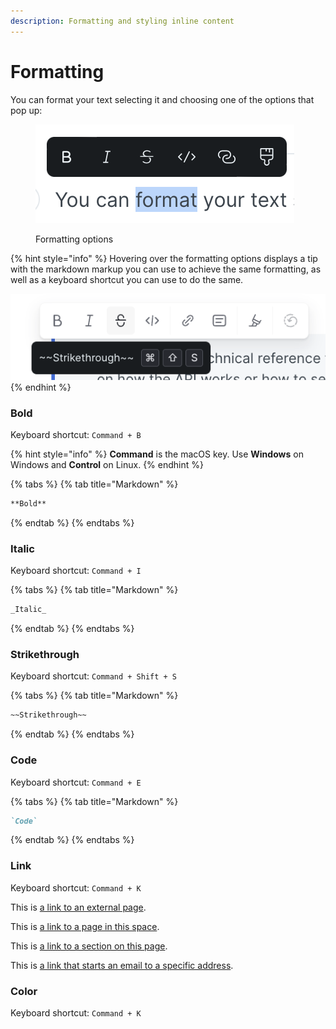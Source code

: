 ```yaml
---
description: Formatting and styling inline content
---
```


# Formatting

You can format your text selecting it and choosing one of the options that pop up:

<div data-full-width="true">

<figure><img src="../../.gitbook/assets/formatting-options.png" alt="Screenshot showing the formatting options available to you after choosing some text and seeing an inline palette popping up."><figcaption><p>Formatting options</p></figcaption></figure>

</div>

{% hint style="info" %}
Hovering over the formatting options displays a tip with the markdown markup you can use to achieve the same formatting, as well as a keyboard shortcut you can use to do the same.

![](../../.gitbook/assets/hover-formatting.png)
{% endhint %}

### Bold

Keyboard shortcut: `Command + B`

{% hint style="info" %}
**Command** is the macOS key. Use **Windows** on Windows and **Control** on Linux.
{% endhint %}

{% tabs %}
{% tab title="Markdown" %}
```markdown
**Bold**
```
{% endtab %}
{% endtabs %}

### Italic

Keyboard shortcut: `Command + I`

{% tabs %}
{% tab title="Markdown" %}
```markdown
_Italic_
```
{% endtab %}
{% endtabs %}

### Strikethrough

Keyboard shortcut: `Command + Shift + S`

{% tabs %}
{% tab title="Markdown" %}
```markdown
~~Strikethrough~~
```
{% endtab %}
{% endtabs %}

### Code

Keyboard shortcut: `Command + E`

{% tabs %}
{% tab title="Markdown" %}
```markdown
`Code`
```
{% endtab %}
{% endtabs %}

### Link

Keyboard shortcut: `Command + K`

This is [a link to an external page](https://www.gitbook.com).

This is [a link to a page in this space](broken-reference/).

This is [a link to a section on this page](formatting.md#color).

This is [a link that starts an email to a specific address](mailto:support@gitbook.com).

### Color

Keyboard shortcut: `Command + K`

